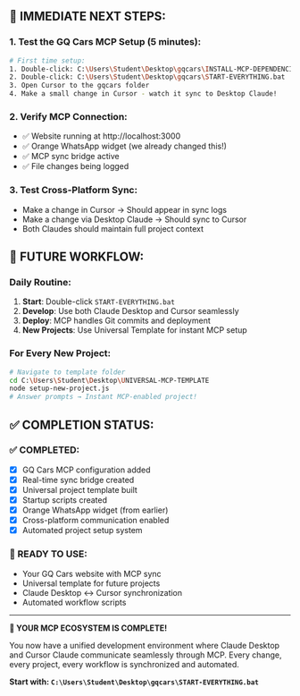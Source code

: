 

## 🎯 IMMEDIATE NEXT STEPS:

### **1. Test the GQ Cars MCP Setup (5 minutes):**
```bash
# First time setup:
1. Double-click: C:\Users\Student\Desktop\gqcars\INSTALL-MCP-DEPENDENCIES.bat
2. Double-click: C:\Users\Student\Desktop\gqcars\START-EVERYTHING.bat
3. Open Cursor to the gqcars folder
4. Make a small change in Cursor - watch it sync to Desktop Claude!
```

### **2. Verify MCP Connection:**
- ✅ Website running at http://localhost:3000
- ✅ Orange WhatsApp widget (we already changed this!)
- ✅ MCP sync bridge active
- ✅ File changes being logged

### **3. Test Cross-Platform Sync:**
- Make a change in Cursor → Should appear in sync logs
- Make a change via Desktop Claude → Should sync to Cursor
- Both Claudes should maintain full project context

## 🔮 FUTURE WORKFLOW:

### **Daily Routine:**
1. **Start**: Double-click `START-EVERYTHING.bat` 
2. **Develop**: Use both Claude Desktop and Cursor seamlessly
3. **Deploy**: MCP handles Git commits and deployment
4. **New Projects**: Use Universal Template for instant MCP setup

### **For Every New Project:**
```bash
# Navigate to template folder
cd C:\Users\Student\Desktop\UNIVERSAL-MCP-TEMPLATE
node setup-new-project.js
# Answer prompts → Instant MCP-enabled project!
```

## ✅ COMPLETION STATUS:

### **✅ COMPLETED:**
- [x] GQ Cars MCP configuration added
- [x] Real-time sync bridge created  
- [x] Universal project template built
- [x] Startup scripts created
- [x] Orange WhatsApp widget (from earlier)
- [x] Cross-platform communication enabled
- [x] Automated project setup system

### **🚀 READY TO USE:**
- Your GQ Cars website with MCP sync
- Universal template for future projects
- Claude Desktop ↔ Cursor synchronization
- Automated workflow scripts

---

**🎉 YOUR MCP ECOSYSTEM IS COMPLETE!**

You now have a unified development environment where Claude Desktop and Cursor Claude communicate seamlessly through MCP. Every change, every project, every workflow is synchronized and automated.

**Start with: `C:\Users\Student\Desktop\gqcars\START-EVERYTHING.bat`**
